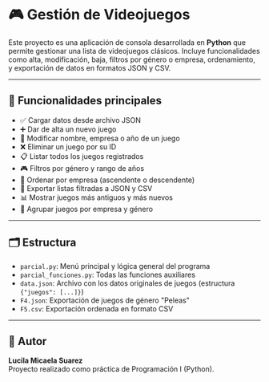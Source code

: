 # 🎮 Gestión de Videojuegos

Este proyecto es una aplicación de consola desarrollada en **Python** que permite gestionar una lista de videojuegos clásicos. Incluye funcionalidades como alta, modificación, baja, filtros por género o empresa, ordenamiento, y exportación de datos en formatos JSON y CSV.

---

## 🧰 Funcionalidades principales

- ✅ Cargar datos desde archivo JSON
- ➕ Dar de alta un nuevo juego
- 📝 Modificar nombre, empresa o año de un juego
- ❌ Eliminar un juego por su ID
- 📋 Listar todos los juegos registrados
- 🎮 Filtros por género y rango de años
- 🔢 Ordenar por empresa (ascendente o descendente)
- 💾 Exportar listas filtradas a JSON y CSV
- 📊 Mostrar juegos más antiguos y más nuevos
- 🔎 Agrupar juegos por empresa y género

---

## 🗂️ Estructura

- `parcial.py`: Menú principal y lógica general del programa
- `parcial_funciones.py`: Todas las funciones auxiliares
- `data.json`: Archivo con los datos originales de juegos (estructura `{"juegos": [...]}`)
- `F4.json`: Exportación de juegos de género "Peleas"
- `F5.csv`: Exportación ordenada en formato CSV

---

## 📌 Autor

**Lucila Micaela Suarez**  
Proyecto realizado como práctica de Programación I (Python).

